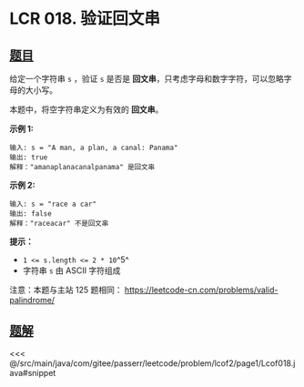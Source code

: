 # LCR 018. 验证回文串

## [题目](https://leetcode.cn/problems/XltzEq/)
给定一个字符串 `s` ，验证 `s` 是否是 **回文串**，只考虑字母和数字字符，可以忽略字母的大小写。

本题中，将空字符串定义为有效的 **回文串**。

**示例 1:**

```
输入: s = "A man, a plan, a canal: Panama"
输出: true
解释："amanaplanacanalpanama" 是回文串
```

**示例 2:**

```
输入: s = "race a car"
输出: false
解释："raceacar" 不是回文串
```

**提示：**

* `1 <= s.length <= 2 * 10`^5^
* 字符串 `s` 由 ASCII 字符组成

注意：本题与主站 125 题相同： <https://leetcode-cn.com/problems/valid-palindrome/>


## [题解](https://github.com/PasseRR/JavaLeetCode/blob/master/src/main/java/com/gitee/passerr/leetcode/problem/lcof2/page1/Lcof018.java)

<<< @/src/main/java/com/gitee/passerr/leetcode/problem/lcof2/page1/Lcof018.java#snippet
